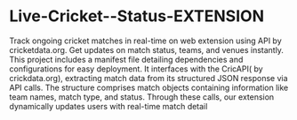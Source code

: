# Live-Cricket--Status-EXTENSION
Track ongoing cricket matches in real-time on web extension using API by cricketdata.org. Get updates on match status, teams, and venues instantly. 
This project includes a manifest file detailing dependencies and configurations for easy deployment. 
It interfaces with the CricAPI( by crickdata.org), extracting match data from its structured JSON response via API calls. The structure comprises match objects containing  information like team names, match type, and status. Through these calls, our extension dynamically updates users with real-time match detail

